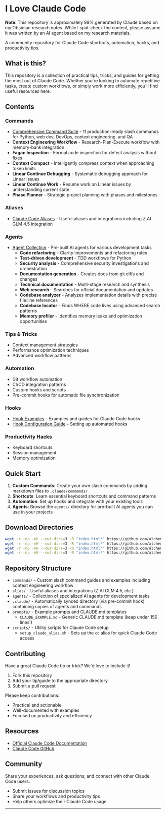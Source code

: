 # I Love Claude Code

**Note**: This repository is approximately 99% generated by Claude based on my Obsidian research notes. While I spot-check the content, please assume it was written by an AI agent based on my research materials.

A community repository for Claude Code shortcuts, automation, hacks, and productivity tips.

## What is this?

This repository is a collection of practical tips, tricks, and guides for getting the most out of Claude Code. Whether you're looking to automate repetitive tasks, create custom workflows, or simply work more efficiently, you'll find useful resources here.

## Contents

### Commands
- [Comprehensive Command Suite](commands/README.md) - 11 production-ready slash commands for Python, web dev, DevOps, context engineering, and QA
- **Context Engineering Workflow** - Research-Plan-Execute workflow with memory-bank integration
- **Fagan Inspection** - Formal code inspection for defect analysis without fixes
- **Context Compact** - Intelligently compress context when approaching token limits
- **Linear Continue Debugging** - Systematic debugging approach for Linear issues
- **Linear Continue Work** - Resume work on Linear issues by understanding current state
- **Phase Planner** - Strategic project planning with phases and milestones

### Aliases
- [Claude Code Aliases](alias/) - Useful aliases and integrations including Z.AI GLM 4.5 integration

### Agents
- [Agent Collection](agents/) - Pre-built AI agents for various development tasks
  - **Code refactoring** - Clarity improvements and refactoring rules
  - **Test-driven development** - TDD workflows for Python
  - **Security analysis** - Comprehensive security investigations and orchestration
  - **Documentation generation** - Creates docs from git diffs and changes
  - **Technical documentation** - Multi-stage research and synthesis
  - **Web research** - Searches for official documentation and updates
  - **Codebase analyzer** - Analyzes implementation details with precise file:line references
  - **Codebase locator** - Finds WHERE code lives using advanced search patterns
  - **Memory profiler** - Identifies memory leaks and optimization opportunities

### Tips & Tricks
- Context management strategies
- Performance optimization techniques
- Advanced workflow patterns

### Automation
- Git workflow automation
- CI/CD integration patterns
- Custom hooks and scripts
- Pre-commit hooks for automatic file synchronization

### Hooks
- [Hook Examples](hooks/) - Examples and guides for Claude Code hooks
- [Hook Configuration Guide](.claude/hooks/) - Setting up automated hooks

### Productivity Hacks
- Keyboard shortcuts
- Session management
- Memory optimization

## Quick Start

1. **Custom Commands**: Create your own slash commands by adding markdown files to `.claude/commands/`
2. **Shortcuts**: Learn essential keyboard shortcuts and command patterns
3. **Automation**: Set up hooks and integrate with your existing tools
4. **Agents**: Browse the `agents/` directory for pre-built AI agents you can use in your projects

## Download Directories

```bash
wget -r -np -nH --cut-dirs=3 -R "index.html*" https://github.com/alchemiststudiosDOTai/i-love-claude-code/tree/main/commands/
wget -r -np -nH --cut-dirs=3 -R "index.html*" https://github.com/alchemiststudiosDOTai/i-love-claude-code/tree/main/agents/
wget -r -np -nH --cut-dirs=3 -R "index.html*" https://github.com/alchemiststudiosDOTai/i-love-claude-code/tree/main/hooks/
wget -r -np -nH --cut-dirs=3 -R "index.html*" https://github.com/alchemiststudiosDOTai/i-love-claude-code/tree/main/scripts/
```

## Repository Structure

- `commands/` - Custom slash command guides and examples including context engineering workflow
- `alias/` - Useful aliases and integrations (Z.AI GLM 4.5, etc.)
- `agents/` - Collection of specialized AI agents for development tasks
- `.claude/` - Automatically synced directory (via pre-commit hook) containing copies of agents and commands
- `prompts/` - Example prompts and CLAUDE.md templates
  - `CLAUDE_EXAMPLE.md` - Generic CLAUDE.md template (keep under 150 lines!)
- `scripts/` - Utility scripts for Claude Code setup
  - `setup_claude_alias.sh` - Sets up the `cc` alias for quick Claude Code access

## Contributing

Have a great Claude Code tip or trick? We'd love to include it!

1. Fork this repository
2. Add your tip/guide to the appropriate directory
3. Submit a pull request

Please keep contributions:
- Practical and actionable
- Well-documented with examples
- Focused on productivity and efficiency

## Resources

- [Official Claude Code Documentation](https://docs.anthropic.com/en/docs/claude-code)
- [Claude Code GitHub](https://github.com/anthropics/claude-code)

## Community

Share your experiences, ask questions, and connect with other Claude Code users:
- Submit issues for discussion topics
- Share your workflows and productivity tips
- Help others optimize their Claude Code usage

---

